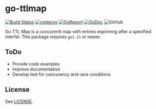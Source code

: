 # go-ttlmap

[![Build Status](https://app.travis-ci.com/dtoubelis/go-ttlmap.svg?branch=master)](https://app.travis-ci.com/github/dtoubelis/go-ttlmap)
[![codecov](https://codecov.io/gh/dtoubelis/go-ttlmap/branch/master/graph/badge.svg)](https://codecov.io/gh/dtoubelis/go-ttlmap)
[![GoReport](https://goreportcard.com/badge/github.com/dtoubelis/go-ttlmap)](https://goreportcard.com/badge/github.com/dtoubelis/go-ttlmap)
[![GoDoc](https://godoc.org/github.com/dtoubelis/go-ttlmap?status.svg)](https://godoc.org/github.com/dtoubelis/go-ttlmap)
![GitHub](https://img.shields.io/github/license/dtoubelis/go-ttlmap)

Go TTL Map is a concurentt map with entries expirimng after a specified interfal. This package
requires `go1.11` or newer.

## ToDo

- Provide code examples
- Improve documentation
- Develop test for concurency and race conditions

## License

See [LICENSE](LICENSE).